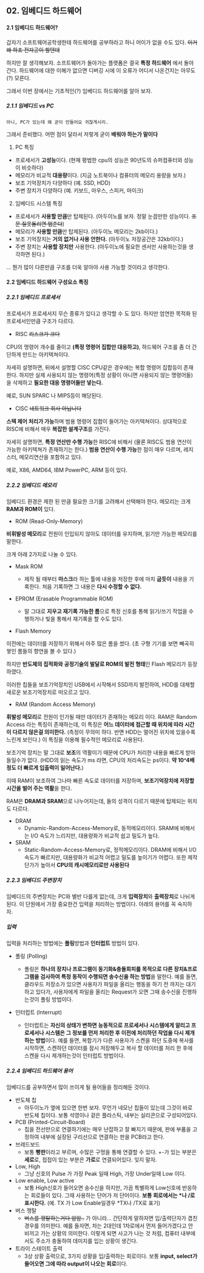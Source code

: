 ## 02. 임베디드 하드웨어

#### 2.1 임베디드 하드웨어?

갑자기 소프트웨어공학생한테 하드웨어를 공부하라고 하니 어이가 없을 수도 있다. ~~이거 왜 하죠 전자공이 할텐데~~

하지만 잘 생각해보자. 소프트웨어가 돌아가는 플랫폼은 결국 **특정 하드웨어** 에서 돌아간다. 하드웨어에 대한 이해가 없으면 디버깅 시에 이 오류가 어디서 나온건지는 아무도(?) 모른다.

그래서 이번 장에서는 기초적인(?) 임베디드 하드웨어를 알아 보자.

##### 2.1.1 임베디드 vs PC

    아니, PC가 있는데 왜 굳이 만들어요 귀찮게시리.

그래서 준비했다. 어떤 점이 달라서 저렇게 굳이 **배워야 하는가 말이다**

1. PC 특징
- 프로세서가 **고성능**이다. (현재 평범한 cpu의 성능은 90년도의 슈퍼컴퓨터와 성능이 비슷하다)
- 메모리가 비교적 **대용량**이다. (지금 노트북이나 컴퓨터의 메모리 용량을 보자.)
- 보조 기억장치가 다양하다 (예. SSD, HDD)
- 주변 장치가 다양하다 (예. 키보드, 마우스, 스피커, 마이크)

2. 임베디드 시스템 특징
- 프로세서가 **사용할 만큼**만 탑제된다. (아두이노를 보자. 정말 눈꼽만한 성능이다. ~~포문 질못돌리면 멈춘다~~)
- 메모리가 **사용할 만큼**만 탑제된다. (아두이노 메모리는 2kb이다.)
- 보조 기억장치는 **거의 없거나 사용 안한다.** (아두이노 저장공간은 32kb이다.)
- 주변 장치는 **사용할 장치만** 사용한다. (아두이노에 필요한 센서만 사용하는것을 생각하면 된다.)

... 뭔가 많이 다른만큼 구조를 더욱 알아야 사용 가능할 것이라고 생각한다.

#### 2.2 임베디드 하드웨어 구성요소 특징

##### 2.2.1 임베디드 프로세서

프로세서가 프로세서지 무슨 종류가 있다고 생각할 수 도 있다. 하지만 엄연한 목적화 된 프로세서인만큼 구조가 다르다.

- RISC ~~리스크가 크다~~

CPU의 명령어 개수를 줄이고 **(특정 명령어 집합만 대응하고)**, 하드웨어 구조를 좀 더 간단하게 만드는 아키텍쳐이다.

자세히 설명하면, 뒤에서 설명할 CISC CPU같은 경우에는 복합 명령어 집합등이 존재한다. 하지만 실제 사용되지 않는 명령어(특정 상황이 아니면 사용되지 않는 명령어들) 을 삭제하고 **필요한 대응 명령어들만 넣는다.**

예로, SUN SPARC 나 MIPS등이 해당된다.

- CISC ~~네트워크 회사 아닙니다~~

**스텍 제어 처리가 가능**하며 범용 명령어 집합이 들어가는 아키텍쳐이다. 상대적으로 RISC에 비해서 매우 **복잡한 설계구조**를 가진다.

자세히 설명하면, **특정 연산만 수행 가능**한 RISC에 비해서 (물론 RISC도 범용 연산이 가능한 아키텍쳐가 존재하기는 한다.) **범용 연산이 수행 가능**한 점이 매우 다르며, 레지스터, 메모리연산을 포함하고 있다.

예로, X86, AMD64, IBM PowerPC, ARM 등이 있다.

##### 2.2.2 임베디드 메모리

임베디드 환경은 제한 된 만큼 필요한 크기를 고려해서 선택해야 한다. 메모리는 크게 **RAM과 ROM이** 있다.

- ROM (Read-Only-Memory)

**비휘발성 메모리**로 전원이 인입되지 않아도 데이터를 유지하며, 읽기만 가능한 메모리를 말한다.

크게 아래 2가지로 나눌 수 있다.
- Mask ROM
    - 제작 될 때부터 **마스크**라 하는 툴에 내용을 저장한 후에 마치 **굽듯이** 내용을 기록한다. 처음 기록하면 그 내용은 **다시 수정할 수 없다.**
- EPROM (Erasable Programmable ROM)
    - 말 그대로 **지우고 재기록 가능한 롬**으로 특정 신호를 통해 읽기/쓰기 작업을 수행하거나 빛을 통해서 재기록을 할 수도 있다.

- Flash Memory

이전에는 데이터를 저장하기 위해서 아주 많은 롬을 썼다. (초 구형 기기를 보면 빼곡히 쌓인 롬들의 향연을 볼 수 있다.)

하지만 **반도체의 집적화와 공정기술의 발달로 ROM의 발전 형태**인 Flash 메모리가 등장하였다.

이러한 칩들을 보조기억장치인 USB에서 시작해서 SSD까지 발전하여, HDD를 대체할 새로운 보조기억장치로 떠오르고 있다.

- RAM (Random Access Memory)

**휘발성 메모리**로 전원이 인가될 때만 데이터가 존재하는 메모리 이다. RAM은 Random Access 라는 특징이 존재하는데, 이 특징은 **어느 데이터에 접근할 때 위치에 따라 시간이 다르지 않은걸 의미한다.** (측정이 무의미 하다. 반면 HDD는 멀어진 위치에 있을수록 느린게 보인다.) 이 특징을 이용해 필수적인 메모리로 사용된다. 

보조기억 장치는 말 그대로 **보조**의 역활이기 때문에 CPU가 처리한 내용을 빠르게 받아 들일수가 없다. (HDD의 읽는 속도가 ms 라면, CPU의 처리속도는 ps이다. **약 10^4배 정도 더 빠르게 입출력이 일어난다.**)

이때 RAM이 보조하여 그나마 빠른 속도로 데이터를 저장하며, **보조기억장치에 저장할 시간을 벌어 주는 역활**을 한다.

RAM은 **DRAM과 SRAM**으로 나누어지는데, 둘의 성격이 다르기 때문에 탑제되는 위치도 다르다.

- DRAM
    - Dynamic-Random-Access-Memory로, 동적메모리이다. SRAM에 비해서는 I/O 속도가 느리지만, 대용량화가 비교적 쉽고 밀도가 높다.
- SRAM
    - Static-Random-Access-Memory로, 정적메모리이다. DRAM에 비해서 I/O속도가 빠르지만, 대용량화가 비교적 어렵고 밀도를 높이기가 어렵다. 또한 제작 단가가 높아서 **CPU의 캐시메모리로만 사용된다**

##### 2.2.3 임베디드 주변장치

임베디드의 주변장치는 PC와 별반 다를게 없는데, 크게 **입력장치**와 **출력장치**로 나뉘게 된다. 이 단원에서 가장 중요한건 입력을 처리하는 방법이다. 아래의 용어를 꼭 숙지하자.

##### 입력

입력을 처리하는 방법에는 **폴링**방법과 **인터럽트** 방법이 있다.

- 폴링 (Polling)
    -  폴링은 **하나의 장치나 프로그램이 동기화&충돌회피를 목적으로 다른 장치&프로그램을 검사하여 특정 동작이 수행되면 송수신을 하는 방법**을 말한다. 예를 들면, 클라우드 저장소가 있으면 사용자가 파일을 올리는 행동을 하기 전 까지는 대기하고 있다가, 사용자에게 파일을 올리는 Request가 오면 그때 송수신을 진행하는것이 폴링 방법이다.

- 인터럽트 (Interrupt)
    - 인터럽트는 **자신의 상태가 변하면 능동적으로 프로세서나 시스템에게 알리고 프로세서나 시스템은 그 정보를 먼저 처리한 후 이전에 처리하던 작업을 다시 제개하는 방법**이다. 예를 들면, 복합기가 다른 사용자가 스켄을 하던 도중에 복사를 시작하면, 스켄하던 데이터를 잠시 저장해두고 복사 할 데이터를 처리 한 후에 스켄을 다시 제개하는것이 인터럽트 방법이다.

##### 2.2.4 임베디드 하드웨어 용어

임베디드를 공부하면서 많이 쓰이게 될 용어들을 정리해둔 것이다.

- 반도체 칩
    - 아두이노가 옆에 있으면 한번 보자. 무언가 네모난 칩들이 있는데 그것이 바로 반도체 칩이다. 보통 석영이나 겉은 플라스틱, 내부는 실리콘으로 구성되어있다.
- PCB (Printed-Circuit-Board)
    - 칩을 전선만으로 연결하기에는 매우 난잡하고 잘 빠지기 때문에, 판에 부품을 고정하여 내부에 실장된 구리선으로 연결하는 판을 PCB라고 한다.
- 브레드보드
    - 보통 **빵판**이라고 부르며, 수많은 구멍을 통해 연결할 수 있다. +-가 있는 부분은 **세로**로, 접접이 있는 부분은 **가로**로 연결되어있다. 잊지 말자.
- Low, High
    - 그냥 신호의 Pulse 가 가장 Peak 일때 High, 가장 Under일때 Low 이다.
- Low enable, Low active
    - 보통 High신호가 들어오면 송수신을 하지만, 가끔 특별하게 Low신호에 반응하는 회로들이 있다. 그때 사용하는 단어가 저 단어이다. __보통 회로에서는 *나 /로 표시한다.__ (예. TX 가 Low Enable일경우 *TX나 /TX로 표기)
- 버스 쟁탈
    - ~~버스를 쟁탈하는거다 암암..~~ 가 아니라... 간단하게 말하자면 입/출력단자가 겹친 경우를 의미한다. 예를 들자면, 차는 2대인데 1차로에서 먼저 들어가겠다고 안비끼고 가는 상황의 의미한다. 이렇게 되면 사고가 나는 것 처럼, 컴퓨터 내부에서도 주소가 충돌하여 데미지를 입는 상황이 생긴다.
- 트라이 스테이트 출력
    - 3상 상황 출력으로, 3가지 상황을 입/출력하는 회로이다. 보통 **input, select가 들어오면 그에 따라 output이 나오는 회로**이다.